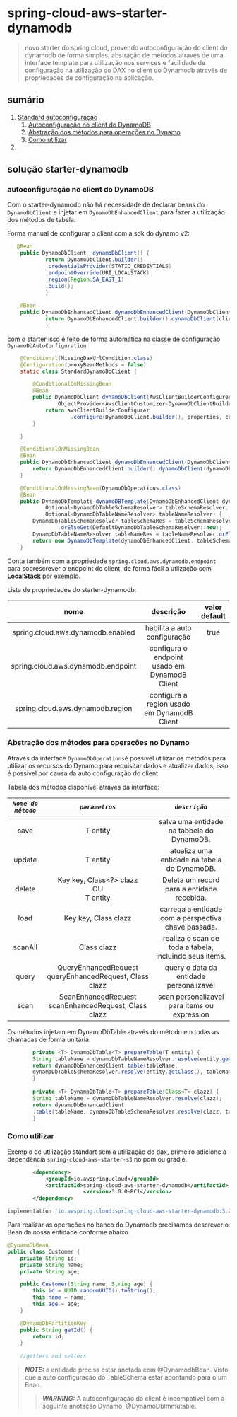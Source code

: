 # spring-cloud-aws-starter-dynamodb

> novo starter do spring cloud, provendo autoconfiguração do client do dynamodb de forma simples, abstração de métodos através de uma interface template para utilização nos services e facilidade de configuração na utilização do DAX no client do Dynamodb através de propriedades de configuração na aplicação.

## sumário
1. [Standard autoconfiguração ](#solução-starter-dynamodb)
   1. [Autoconfiguração no client do DynamoDB](#autoconfiguração-no-client-do-dynamodb)
   2. [Abstração dos métodos para operações no Dynamo](#abstração-dos-métodos-para-operações-no-dynamo)
   3. [Como utilizar](#como-utilizar)
2. 


## solução starter-dynamodb

### autoconfiguração no client do DynamoDB
Com o starter-dynamodb não há necessidade de declarar beans do `DynamoDbClient` e injetar em `DynamoDbEnhancedClient` para fazer a utilização dos métodos de tabela.

Forma manual de configurar o client com a sdk do dynamo v2:
```java
   @Bean
    public DynamoDbClient  dynamoDbClient() {
            return DynamoDbClient.builder()
            .credentialsProvider(STATIC_CREDENTIALS)
            .endpointOverride(URI_LOCALSTACK)
            .region(Region.SA_EAST_1)
            .build();
            }
    
    @Bean
    public DynamoDbEnhancedClient dynamoDbEnhancedClient(DynamoDbClient client) {
            return DynamoDbEnhancedClient.builder().dynamoDbClient(client).build();
            }
```
com o starter isso é feito de forma automática na classe de configuração `DynamoDbAutoConfiguration`

```java
	@Conditional(MissingDaxUrlCondition.class)
	@Configuration(proxyBeanMethods = false)
	static class StandardDynamoDbClient {

		@ConditionalOnMissingBean
		@Bean
		public DynamoDbClient dynamoDbClient(AwsClientBuilderConfigurer awsClientBuilderConfigurer,
				ObjectProvider<AwsClientCustomizer<DynamoDbClientBuilder>> configurer, DynamoDbProperties properties) {
			return awsClientBuilderConfigurer
					.configure(DynamoDbClient.builder(), properties, configurer.getIfAvailable()).build();
		}

	}

	@ConditionalOnMissingBean
	@Bean
	public DynamoDbEnhancedClient dynamoDbEnhancedClient(DynamoDbClient dynamoDbClient) {
		return DynamoDbEnhancedClient.builder().dynamoDbClient(dynamoDbClient).build();
	}

	@ConditionalOnMissingBean(DynamoDbOperations.class)
	@Bean
	public DynamoDbTemplate dynamoDBTemplate(DynamoDbEnhancedClient dynamoDbEnhancedClient,
			Optional<DynamoDbTableSchemaResolver> tableSchemaResolver,
			Optional<DynamoDbTableNameResolver> tableNameResolver) {
		DynamoDbTableSchemaResolver tableSchemaRes = tableSchemaResolver
				.orElseGet(DefaultDynamoDbTableSchemaResolver::new);
		DynamoDbTableNameResolver tableNameRes = tableNameResolver.orElseGet(DefaultDynamoDbTableNameResolver::new);
		return new DynamoDbTemplate(dynamoDbEnhancedClient, tableSchemaRes, tableNameRes);
	}
```

Conta também com a propriedade `spring.cloud.aws.dynamodb.endpoint` para sobrescrever o endpoint do client, de forma fácil a utlização com **LocalStack** por exemplo.

Lista de propriedades do starter-dynamodb:

| nome |                   descrição                   | valor default |
| :---:   |:---------------------------------------------:|:-------------:|
| spring.cloud.aws.dynamodb.enabled |         habilita a auto configuração          |     true      |
| spring.cloud.aws.dynamodb.endpoint | configura o endpoint usado em DynamodB Client |               |
| spring.cloud.aws.dynamodb.region |  configura a region usado em DynamodB Client  |               |

### Abstração dos métodos para operações no Dynamo

Através da interface `DynamoDbOperations`é possível utilizar os métodos para utilizar os recursos do Dynamo para requisitar dados e atualizar dados, isso é possível por causa da auto configuração do client

Tabela dos métodos disponível através da interface:

| _`Nome do método`_ |                _`parametros`_                |                       _`descrição`_                        |
|:--------------:|:----------------------------------------:|:------------------------------------------------------:|
|    save     |                 T entity                 |       salva uma entidade na tabbela do DynamoDB.       |
|    update     |                 T entity                 |      atualiza uma entidade na tabela do DynamoDB.      |
|    delete     | Key key, Class<?> clazz<br/> OU <br/>T entity |       Deleta um record para a entidade recebida.       |
|    load     |  Key key, Class<T> clazz                    |  carrega a entidade com a perspectiva chave passada.   |
|    scanAll     |                   Class<T> clazz                    | realiza o scan de toda a tabela, incluindo seus items. |
|    query     |QueryEnhancedRequest queryEnhancedRequest, Class<T> clazz|        query o data da entidade personalizavél         |
|    scan     |ScanEnhancedRequest scanEnhancedRequest, Class<T> clazz|      scan personalizavel para items ou expression      |

Os métodos injetam em DynamoDbTable através do método em todas as chamadas de forma unitária.
```java
        private <T> DynamoDbTable<T> prepareTable(T entity) {
        String tableName = dynamoDbTableNameResolver.resolve(entity.getClass());
        return dynamoDbEnhancedClient.table(tableName,
        dynamoDbTableSchemaResolver.resolve(entity.getClass(), tableName));
        }
    
        private <T> DynamoDbTable<T> prepareTable(Class<T> clazz) {
        String tableName = dynamoDbTableNameResolver.resolve(clazz);
        return dynamoDbEnhancedClient
        .table(tableName, dynamoDbTableSchemaResolver.resolve(clazz, tableName));
        }
```

### Como utilizar

Exemplo de utilização standart sem a utilização do dax, primeiro adicione a dependência `spring-cloud-aws-starter-s3` no pom ou gradle.
```xml
		<dependency>
			<groupId>io.awspring.cloud</groupId>
			<artifactId>spring-cloud-aws-starter-dynamodb</artifactId>
                        <version>3.0.0-RC1</version>
		</dependency>
```

```groovy
implementation 'io.awspring.cloud:spring-cloud-aws-starter-dynamodb:3.0.0-RC1'
```

Para realizar as operações no banco do Dynamodb precisamos descrever o Bean da nossa entidade conforme abaixo.

```java
@DynamoDbBean
public class Customer {
    private String id;
    private String name;
    private String age;

    public Customer(String name, String age) {
        this.id = UUID.randomUUID().toString();
        this.name = name;
        this.age = age;
    }

    @DynamoDbPartitionKey
    public String getId() {
        return id;
    }
    
    //getters and setters
```

> **_NOTE:_**  a entidade precisa estar anotada com @DynamodbBean. Visto que a auto configuração do TableSchema estar apontando para o um Bean.
> > **_WARNING:_**  A autoconfiguração do client é incompativel com a seguinte anotação Dynamo, @DynamoDbImmutable.




